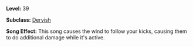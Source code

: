 <!-- TITLE: Song: Aria Of Winged Feet -->

**Level:** 39

**Subclass:** [Dervish](dervish)

**Song Effect:**  This song causes the wind to follow your kicks, causing them to do additional damage while it's active.